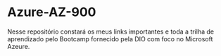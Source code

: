 # Azure-AZ-900

Nesse repositório constará os meus links importantes e toda a trilha de aprendizado pelo Bootcamp fornecido pela DIO com foco no Microsoft Azeure.
